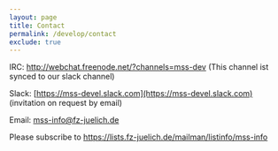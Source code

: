 ```yaml
---
layout: page
title: Contact
permalink: /develop/contact
exclude: true
---
```



IRC: <http://webchat.freenode.net/?channels=mss-dev> (This channel ist synced to our slack channel)

Slack: [https://mss-devel.slack.com](https://mss-devel.slack.com) (invitation on request by email)
    
Email: <mss-info@fz-juelich.de>

Please subscribe to <https://lists.fz-juelich.de/mailman/listinfo/mss-info>
